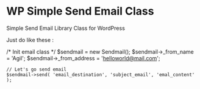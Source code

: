 # WP Simple Send Email Class #
Simple Send Email Library Class for WordPress

Just do like these :

/* Init email class */
    $sendmail = new Sendmail();
    $sendmail->_from_name = 'Agil';
    $sendmail->_from_address = 'helloworld@mail.com';
    
    // Let's go send email
    $sendmail->send( 'email_destination', 'subject_email', 'emal_content' );
